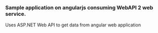 ### Sample application on angularjs consuming WebAPI 2 web service.

Uses ASP.NET Web API to get data from angular web application